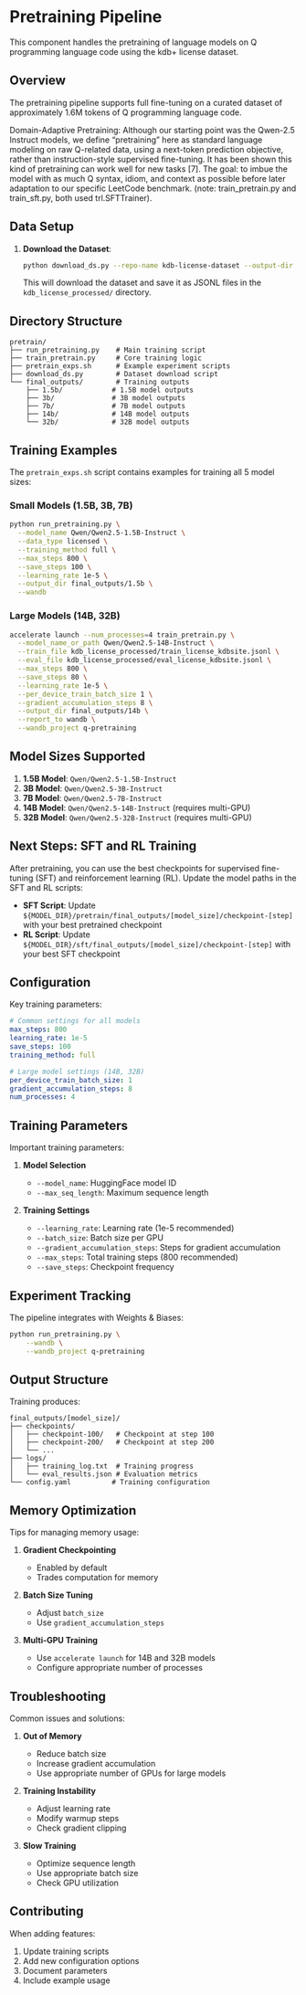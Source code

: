 # Pretraining Pipeline

This component handles the pretraining of language models on Q programming language code using the kdb+ license dataset.

## Overview

The pretraining pipeline supports full fine-tuning on a curated dataset of approximately 1.6M tokens of Q programming language code.

Domain-Adaptive Pretraining: Although our starting point was the Qwen-2.5 Instruct models, we define “pretraining” here as standard language modeling on raw Q-related data, using a next-token prediction objective, rather than instruction-style supervised fine-tuning. It has been shown this kind of pretraining can work well for new tasks [7]. The goal: to imbue the model with as much Q syntax, idiom, and context as possible before later adaptation to our specific LeetCode benchmark. (note: train_pretrain.py and train_sft.py, both used trl.SFTTrainer). 

## Data Setup

1. **Download the Dataset**:
   ```bash
   python download_ds.py --repo-name kdb-license-dataset --output-dir kdb_license_processed
   ```

   This will download the dataset and save it as JSONL files in the `kdb_license_processed/` directory.

## Directory Structure

```
pretrain/
├── run_pretraining.py    # Main training script
├── train_pretrain.py     # Core training logic
├── pretrain_exps.sh      # Example experiment scripts
├── download_ds.py        # Dataset download script
└── final_outputs/        # Training outputs
    ├── 1.5b/            # 1.5B model outputs
    ├── 3b/              # 3B model outputs
    ├── 7b/              # 7B model outputs
    ├── 14b/             # 14B model outputs
    └── 32b/             # 32B model outputs
```

## Training Examples

The `pretrain_exps.sh` script contains examples for training all 5 model sizes:

### Small Models (1.5B, 3B, 7B)
```bash
python run_pretraining.py \
  --model_name Qwen/Qwen2.5-1.5B-Instruct \
  --data_type licensed \
  --training_method full \
  --max_steps 800 \
  --save_steps 100 \
  --learning_rate 1e-5 \
  --output_dir final_outputs/1.5b \
  --wandb
```

### Large Models (14B, 32B)
```bash
accelerate launch --num_processes=4 train_pretrain.py \
  --model_name_or_path Qwen/Qwen2.5-14B-Instruct \
  --train_file kdb_license_processed/train_license_kdbsite.jsonl \
  --eval_file kdb_license_processed/eval_license_kdbsite.jsonl \
  --max_steps 800 \
  --save_steps 80 \
  --learning_rate 1e-5 \
  --per_device_train_batch_size 1 \
  --gradient_accumulation_steps 8 \
  --output_dir final_outputs/14b \
  --report_to wandb \
  --wandb_project q-pretraining
```

## Model Sizes Supported

1. **1.5B Model**: `Qwen/Qwen2.5-1.5B-Instruct`
2. **3B Model**: `Qwen/Qwen2.5-3B-Instruct`
3. **7B Model**: `Qwen/Qwen2.5-7B-Instruct`
4. **14B Model**: `Qwen/Qwen2.5-14B-Instruct` (requires multi-GPU)
5. **32B Model**: `Qwen/Qwen2.5-32B-Instruct` (requires multi-GPU)

## Next Steps: SFT and RL Training

After pretraining, you can use the best checkpoints for supervised fine-tuning (SFT) and reinforcement learning (RL). Update the model paths in the SFT and RL scripts:

- **SFT Script**: Update `${MODEL_DIR}/pretrain/final_outputs/[model_size]/checkpoint-[step]` with your best pretrained checkpoint
- **RL Script**: Update `${MODEL_DIR}/sft/final_outputs/[model_size]/checkpoint-[step]` with your best SFT checkpoint

## Configuration

Key training parameters:

```yaml
# Common settings for all models
max_steps: 800
learning_rate: 1e-5
save_steps: 100
training_method: full

# Large model settings (14B, 32B)
per_device_train_batch_size: 1
gradient_accumulation_steps: 8
num_processes: 4
```

## Training Parameters

Important training parameters:

1. **Model Selection**
   - `--model_name`: HuggingFace model ID
   - `--max_seq_length`: Maximum sequence length

2. **Training Settings**
   - `--learning_rate`: Learning rate (1e-5 recommended)
   - `--batch_size`: Batch size per GPU
   - `--gradient_accumulation_steps`: Steps for gradient accumulation
   - `--max_steps`: Total training steps (800 recommended)
   - `--save_steps`: Checkpoint frequency

## Experiment Tracking

The pipeline integrates with Weights & Biases:

```bash
python run_pretraining.py \
    --wandb \
    --wandb_project q-pretraining
```

## Output Structure

Training produces:

```
final_outputs/[model_size]/
├── checkpoints/
│   ├── checkpoint-100/   # Checkpoint at step 100
│   ├── checkpoint-200/   # Checkpoint at step 200
│   └── ...
├── logs/
│   ├── training_log.txt  # Training progress
│   └── eval_results.json # Evaluation metrics
└── config.yaml          # Training configuration
```

## Memory Optimization

Tips for managing memory usage:

1. **Gradient Checkpointing**
   - Enabled by default
   - Trades computation for memory

2. **Batch Size Tuning**
   - Adjust `batch_size`
   - Use `gradient_accumulation_steps`

3. **Multi-GPU Training**
   - Use `accelerate launch` for 14B and 32B models
   - Configure appropriate number of processes

## Troubleshooting

Common issues and solutions:

1. **Out of Memory**
   - Reduce batch size
   - Increase gradient accumulation
   - Use appropriate number of GPUs for large models

2. **Training Instability**
   - Adjust learning rate
   - Modify warmup steps
   - Check gradient clipping

3. **Slow Training**
   - Optimize sequence length
   - Use appropriate batch size
   - Check GPU utilization

## Contributing

When adding features:
1. Update training scripts
2. Add new configuration options
3. Document parameters
4. Include example usage 
